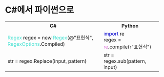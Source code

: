 # C#에서 파이썬으로
<table>
    <tr>
    	<th>C#</th>
        <th>Python</th>
    </tr>
    <!-- 정규표현식 -->
    <tr>
    	<td><span style="color:#40e0d0">Regex</span> regex = new <span style="color:#40e0d0">Regex</span>(@"표현식", <span style="color:#40e0d0">RegexOptions</span>.Compiled)</td>
        <td><span style="color:#0000cd">import</span> re<br>
        	regex = <span style="color:#da70d6">re</span>.compile(r"표현식")	
        </td>
    </tr>
    <tr>
    	<td>str = regex.Replace(input, pattern)</td>
    	<td>str = regex.sub(pattern, input)</td>
    </tr>
</table>
